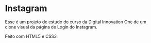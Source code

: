 # Instagram

Esse é um projeto de estudo do curso da Digital Innovation One de um clone visual da página de Login do Instagram. 

Feito com HTML5 e CSS3. 
